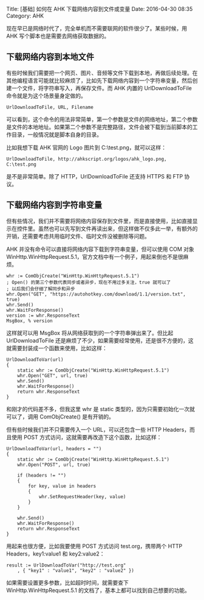 Title: [基础] 如何在 AHK 下载网络内容到文件或变量
Date: 2016-04-30 08:35
Category: AHK

现在早已是网络时代了，完全单机而不需要联网的软件很少了。某些时候，用 AHK 写个脚本也是需要去网络获取数据的。

## 下载网络内容到本地文件

有些时候我们需要把一个网页、图片、音频等文件下载到本地，再做后续处理。在其他编程语言可能就比较麻烦了，比如先下载网络内容到一个字符串变量，然后创建一个文件，将字符串写入，再保存文件。而 AHK 内置的 UrlDownloadToFile 命令就是为这个场景量身定做的。

```
UrlDownloadToFile, URL, Filename
```

可以看到，这个命令的用法非常简单，第一个参数是文件的网络地址，第二个参数是文件的本地地址。如果第二个参数不是完整路径，文件会被下载到当前脚本的工作目录，一般情况就是脚本自身的目录。

比如我想下载 AHK 官网的 Logo 图片到 C:\test.png，就可以这样：

```
UrlDownloadToFile, http://ahkscript.org/logos/ahk_logo.png, C:\test.png
```

是不是非常简单。除了 HTTP，UrlDownloadToFile 还支持 HTTPS 和 FTP 协议。

## 下载网络内容到字符串变量

但有些情况，我们并不需要将网络内容保存到文件里，而是直接使用，比如直接显示在控件里。虽然也可以先写到文件再读出来，但这样做不仅多此一举，有额外的开销，还需要考虑共用临时文件、临时文件没被删除等问题。

AHK 并没有命令可以直接将网络内容下载到字符串变量，但可以使用 COM 对象 WinHttp.WinHttpRequest.5.1，官方文档中有一个例子，用起来倒也不是很麻烦。

```
whr := ComObjCreate("WinHttp.WinHttpRequest.5.1")
; Open() 的第三个参数代表同步或者异步，现在不用过多关注，true 就可以了
; 以后我们会仔细了解同步和异步
whr.Open("GET", "https://autohotkey.com/download/1.1/version.txt", true)
whr.Send()
whr.WaitForResponse()
version := whr.ResponseText
MsgBox, % version
```

这样就可以用 MsgBox 将从网络获取到的一个字符串弹出来了。但比起 UrlDownloadToFile 还是麻烦了不少，如果需要经常使用，还是很不方便的，这就需要封装成一个函数来使用，比如这样：

```
UrlDownloadToVar(url)
{
    static whr := ComObjCreate("WinHttp.WinHttpRequest.5.1")
    whr.Open("GET", url, true)
    whr.Send()
    whr.WaitForResponse()
    return whr.ResponseText
}
```

和刚才的代码差不多，但我这里 whr 是 static 类型的，因为只需要初始化一次就可以了，调用 ComObjCreate() 是有开销的。

但有些时候我们并不只需要传入一个 URL，可以还包含一些 HTTP Headers，而且使用 POST 方式访问，这就需要再改造下这个函数，比如这样：

```
UrlDownloadToVar(url, headers = "")
{
    static whr := ComObjCreate("WinHttp.WinHttpRequest.5.1")
    whr.Open("POST", url, true)

    if (headers != "")
    {
        for key, value in headers
        {
            whr.SetRequestHeader(key, value)
        }
    }

    whr.Send()
    whr.WaitForResponse()
    return whr.ResponseText
}
```

用起来也很方便，比如我要使用 POST 方式访问 test.org，携带两个 HTTP Headers，key1:value1 和 key2:value2：

```
result := UrlDownloadToVar("http://test.org"
    , { "key1" : "value1", "key2" : "value2" })
```

如果需要设置更多参数，比如超时时间，就需要查下 WinHttp.WinHttpRequest.5.1 的文档了，基本上都可以找到自己想要的功能。
